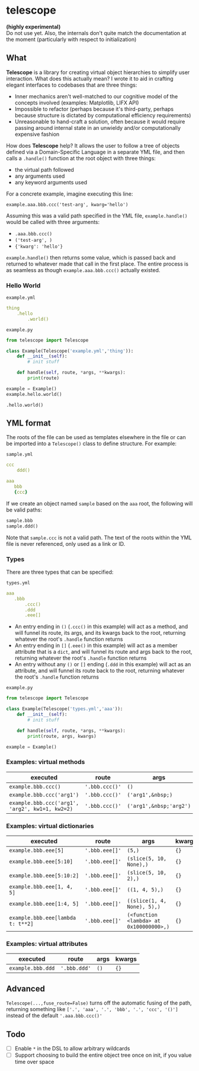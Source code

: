 # telescope

**(highly experimental)** <br>
Do not use yet. Also, the internals don't quite match the documentation at the moment (particularly with respect to initialization)

## What

**Telescope** is a library for creating virtual object hierarchies to simplify user interaction. What does this actually mean? I wrote it to aid in crafting elegant interfaces to codebases that are three things:
- Inner mechanics aren't well-matched to our cognitive model of the concepts involved (examples: Matplotlib, LIFX API)
- Impossible to refactor (perhaps because it's third-party, perhaps because structure is dictated by computational efficiency requirements)
- Unreasonable to hand-craft a solution, often because it would require passing around internal state in an unwieldy and/or computationally expensive fashion

How does **Telescope** help? It allows the user to follow a tree of objects defined via a Domain-Specific Language in a separate YML file, and then calls a `.handle()` function at the root object with three things:

- the virtual path followed
- any arguments used
- any keyword arguments used

For a concrete example, imagine executing this line:

`example.aaa.bbb.ccc('test-arg', kwarg='hello')`

Assuming this was a valid path specified in the YML file, `example.handle()` would be called with three arguments:

- `.aaa.bbb.ccc()`
- `('test-arg', )`
- `{'kwarg': 'hello'}`

`example.handle()` then returns some value, which is passed back and returned to whatever made that call in the first place. The entire process is as seamless as though `example.aaa.bbb.ccc()` actually existed.



### Hello World

`example.yml`
```yml
thing
    .hello
        .world()
```

`example.py`
```python
from telescope import Telescope

class Example(Telescope('example.yml','thing')):
    def __init__(self):
        # init stuff

    def handle(self, route, *args, **kwargs):
        print(route)

example = Example()
example.hello.world()
```
```
.hello.world()
```


## YML format

The roots of the file can be used as templates elsewhere in the file or can be imported into a `Telescope()` class to define structure. For example:

`sample.yml`
```yml
ccc
    ddd()

aaa
   bbb
   {ccc}
```

If we create an object named `sample` based on the `aaa` root, the following will be valid paths:

```python
sample.bbb
sample.ddd()
```

Note that `sample.ccc` is not a valid path. The text of the roots within the YML file is never referenced, only used as a link or ID.

### Types

There are three types that can be specified:

`types.yml`
```yml
aaa
   .bbb
       .ccc()
       .ddd
       .eee[]
```

- An entry ending in `()` (`.ccc()` in this example) will act as a method, and will funnel its route, its args, and its kwargs back to the root, returning whatever the root's `.handle` function returns
- An entry ending in `[]` (`.eee()` in this example) will act as a member attribute that is a `dict`, and will funnel its route and args back to the root, returning whatever the root's `.handle` function returns
- An entry without any `()` or `[]` ending (`.ddd` in this example) will act as an attribute, and will funnel its route back to the root, returning whatever the root's `.handle` function returns


`example.py`
```python
from telescope import Telescope

class Example(Telescope('types.yml','aaa')):
    def __init__(self):
        # init stuff

    def handle(self, route, *args, **kwargs):
        print(route, args, kwargs)

example = Example()
```

### Examples: virtual methods

executed | route | args | kwargs
--- | --- | --- | ---
`example.bbb.ccc()` | `'.bbb.ccc()'` | `()` | `{}`
`example.bbb.ccc('arg1')` | `'.bbb.ccc()'` | `('arg1',&nbsp;)` | `{}`
`example.bbb.ccc('arg1', 'arg2', kw1=1, kw2=2)` | `'.bbb.ccc()'` | `('arg1',&nbsp;'arg2')` | `{'kw1':1,&nbsp;'kw2':2}`



### Examples: virtual dictionaries

executed | route | args | kwargs
--- | --- | --- | ---
`example.bbb.eee[5]` | `'.bbb.eee[]'` | `(5,)` | `{}`
`example.bbb.eee[5:10]` | `'.bbb.eee[]'` | `(slice(5, 10, None),)` | `{}`
`example.bbb.eee[5:10:2]` | `'.bbb.eee[]'` | `(slice(5, 10, 2),)` | `{}`
`example.bbb.eee[1, 4, 5]` | `'.bbb.eee[]'` | `((1, 4, 5),)` | `{}`
`example.bbb.eee[1:4, 5]` | `'.bbb.eee[]'` | `((slice(1, 4, None), 5),)` | `{}`
`example.bbb.eee[lambda t: t**2]` | `'.bbb.eee[]'` | `(<function <lambda> at 0x100000000>,)` | `{}`



### Examples: virtual attributes


executed | route | args | kwargs
--- | --- | --- | ---
`example.bbb.ddd` | `'.bbb.ddd'` | `()` | `{}`










## Advanced

`Telescope(...,fuse_route=False)` turns off the automatic fusing of the path, returning something like `['.', 'aaa', '.', 'bbb', '.', 'ccc', '()']` instead of the default `'.aaa.bbb.ccc()'`

## Todo

- [ ] Enable `*` in the DSL to allow arbitrary wildcards
- [ ] Support choosing to build the entire object tree once on init, if you value time over space
